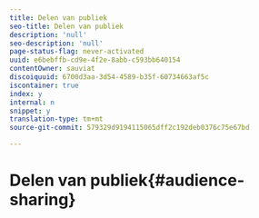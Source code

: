 ```yaml
---
title: Delen van publiek
seo-title: Delen van publiek
description: 'null'
seo-description: 'null'
page-status-flag: never-activated
uuid: e6bebffb-cd9e-4f2e-8abb-c593bb640154
contentOwner: sauviat
discoiquuid: 6700d3aa-3d54-4589-b35f-60734663af5c
iscontainer: true
index: y
internal: n
snippet: y
translation-type: tm+mt
source-git-commit: 579329d9194115065dff2c192deb0376c75e67bd

---
```



# Delen van publiek{#audience-sharing}

